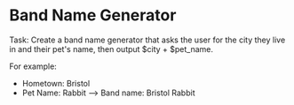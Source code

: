 # Band Name Generator

Task: Create a band name generator that asks the user for the city they live in and their pet's name, then output $city + $pet_name.  

For example: 

- Hometown: Bristol  
- Pet Name: Rabbit
--> Band name: Bristol Rabbit